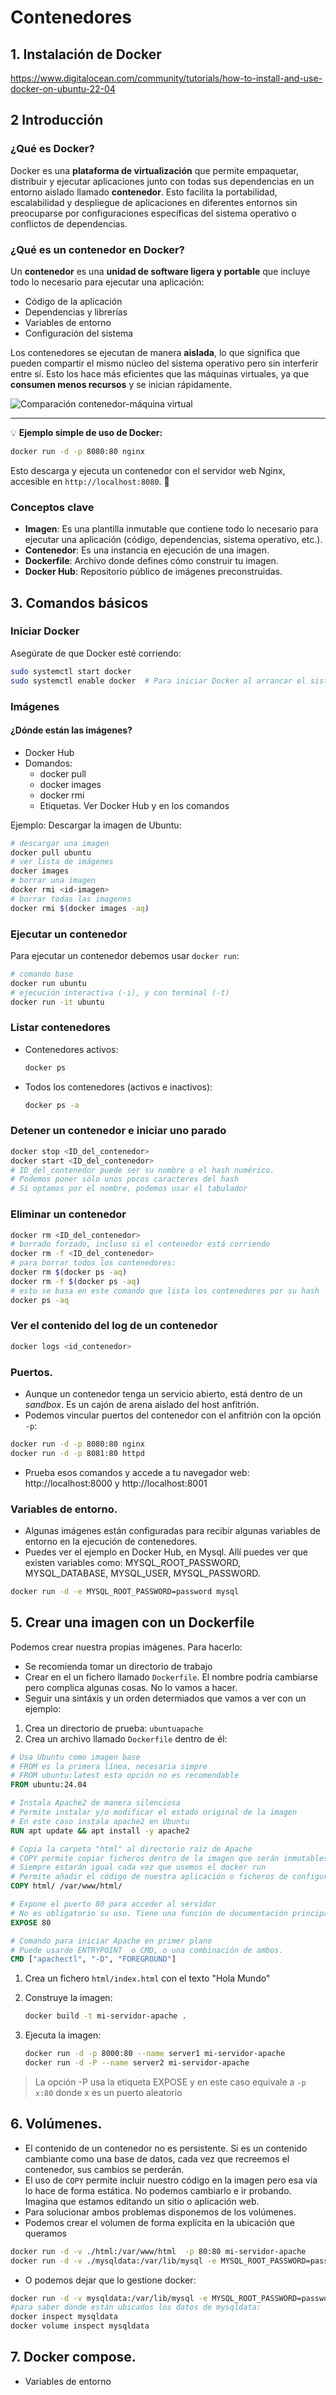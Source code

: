 # Contenedores

## **1. Instalación de Docker**

https://www.digitalocean.com/community/tutorials/how-to-install-and-use-docker-on-ubuntu-22-04

## **2 Introducción**

### **¿Qué es Docker?**  

Docker es una **plataforma de virtualización** que permite empaquetar, distribuir y ejecutar aplicaciones junto con todas sus dependencias en un entorno aislado llamado **contenedor**. Esto facilita la portabilidad, escalabilidad y despliegue de aplicaciones en diferentes entornos sin preocuparse por configuraciones específicas del sistema operativo o conflictos de dependencias.

### **¿Qué es un contenedor en Docker?**

Un **contenedor** es una **unidad de software ligera y portable** que incluye todo lo necesario para ejecutar una aplicación:  

- Código de la aplicación  
- Dependencias y librerías  
- Variables de entorno  
- Configuración del sistema  

Los contenedores se ejecutan de manera **aislada**, lo que significa que pueden compartir el mismo núcleo del sistema operativo pero sin interferir entre sí. Esto los hace más eficientes que las máquinas virtuales, ya que **consumen menos recursos** y se inician rápidamente.

![Comparación contenedor-máquina virtual](/assets/contenedores/comparacion.png)

---

💡 **Ejemplo simple de uso de Docker:**  

```bash
docker run -d -p 8080:80 nginx
```

Esto descarga y ejecuta un contenedor con el servidor web Nginx, accesible en `http://localhost:8080`. 🚀



### **Conceptos clave**

- **Imagen**: Es una plantilla inmutable que contiene todo lo necesario para ejecutar una aplicación (código, dependencias, sistema operativo, etc.).
- **Contenedor**: Es una instancia en ejecución de una imagen.
- **Dockerfile**: Archivo donde defines cómo construir tu imagen.
- **Docker Hub**: Repositorio público de imágenes preconstruidas.

## **3. Comandos básicos**

### **Iniciar Docker**

Asegúrate de que Docker esté corriendo:
```bash
sudo systemctl start docker
sudo systemctl enable docker  # Para iniciar Docker al arrancar el sistema
```

### **Imágenes**

#### ¿Dónde están las imágenes?

- Docker Hub
- Domandos:
  - docker pull
  - docker images
  - docker rmi
  - Etiquetas. Ver Docker Hub y en los comandos


Ejemplo: Descargar la imagen de Ubuntu:

```bash
# descargar una imagen
docker pull ubuntu  
# ver lista de imágenes
docker images
# borrar una imagen
docker rmi <id-imagen>
# borrar todas las imagenes
docker rmi $(docker images -aq)
```

### **Ejecutar un contenedor**

Para ejecutar un contenedor debemos usar `docker run`:

```bash
# comando base
docker run ubuntu
# ejecución interactiva (-i), y con terminal (-t)
docker run -it ubuntu
```

### **Listar contenedores**

- Contenedores activos:

  ```bash
  docker ps
  ```

- Todos los contenedores (activos e inactivos):

  ```bash
  docker ps -a
  ```

### **Detener un contenedor e iniciar uno parado**

```bash
docker stop <ID_del_contenedor>
docker start <ID_del_contenedor>
# ID_del_contenedor puede ser su nombre o el hash numérico.
# Podemos poner sólo unos pocos caracteres del hash
# Si optamos por el nombre, podemos usar el tabulador
```

### **Eliminar un contenedor**

```bash
docker rm <ID_del_contenedor>
# borrado forzado, incluso si el contenedor está corriendo
docker rm -f <ID_del_contenedor>
# para borrar todos los contenedores:
docker rm $(docker ps -aq)
docker rm -f $(docker ps -aq)
# esto se basa en este comando que lista los contenedores por su hash
docker ps -aq
```

### **Ver el contenido del log de un contenedor**

```bash
docker logs <id_contenedor>
```

### Puertos.

- Aunque un contenedor tenga un servicio abierto, está dentro de un _sandbox_. Es un cajón de arena aislado del host anfitrión.
- Podemos vincular puertos del contenedor con el anfitrión con la opción `-p`:

```bash
docker run -d -p 8080:80 nginx
docker run -d -p 8081:80 httpd
```

- Prueba esos comandos y accede a tu navegador web: http://localhost:8000 y http://localhost:8001

### Variables de entorno.

- Algunas imágenes están configuradas para recibir algunas variables de entorno en la ejecución de contenedores.
- Puedes ver el ejemplo en Docker Hub, en Mysql. Allí puedes ver que existen variables como: MYSQL_ROOT_PASSWORD, MYSQL_DATABASE, MYSQL_USER, MYSQL_PASSWORD.

```bash
docker run -d -e MYSQL_ROOT_PASSWORD=password mysql
```

## **5. Crear una imagen con un Dockerfile**

Podemos crear nuestra propias imágenes. Para hacerlo:

- Se recomienda tomar un directorio de trabajo
- Crear en el un fichero llamado `Dockerfile`. El nombre podría cambiarse pero complica algunas cosas. No lo vamos a hacer.
- Seguir una sintáxis y un orden determiados que vamos a ver con un ejemplo:

1. Crea un directorio de prueba: `ubuntuapache`
2. Crea un archivo llamado `Dockerfile` dentro de él:

  ```dockerfile
  # Usa Ubuntu como imagen base
  # FROM es la primera línea, necesaria simpre
  # FROM ubuntu:latest esta opción no es recomendable
  FROM ubuntu:24.04

  # Instala Apache2 de manera silenciosa
  # Permite instalar y/o modificar el estado original de la imagen
  # En este caso instala apache2 en Ubuntu
  RUN apt update && apt install -y apache2

  # Copia la carpeta "html" al directorio raíz de Apache
  # COPY permite copiar ficheros dentro de la imagen que serán inmutables
  # Siempre estarán igual cada vez que usemos el docker run
  # Permite añadir el código de nuestra aplicación o ficheros de configuración  
  COPY html/ /var/www/html/

  # Expone el puerto 80 para acceder al servidor
  # No es obligatorio su uso. Tiene una función de documentación principalmente
  EXPOSE 80

  # Comando para iniciar Apache en primer plano
  # Puede usarde ENTRYPOINT  o CMD, o una combinación de ambos.
  CMD ["apachectl", "-D", "FOREGROUND"]
  ```

1. Crea un fichero `html/index.html` con el texto "Hola Mundo"

2. Construye la imagen:

   ```bash
   docker build -t mi-servidor-apache .
   ```

3. Ejecuta la imagen:

   ```bash
   docker run -d -p 8000:80 --name server1 mi-servidor-apache
   docker run -d -P --name server2 mi-servidor-apache
   ```

> La opción -P usa la etiqueta EXPOSE  y en este caso equivale a `-p x:80` donde x es un puerto aleatorio

## **6. Volúmenes.**

- El contenido de un contenedor no es persistente. Si es un contenido cambiante como una base de datos, cada vez que recreemos el contenedor, sus cambios se perderán.
- El uso de `COPY` permite incluir nuestro código en la imagen pero esa vía lo hace de forma estática. No podemos cambiarlo e ir probando. Imagina que estamos editando un sitio o aplicación web.
- Para solucionar ambos problemas disponemos de los volúmenes.
- Podemos crear el volumen de forma explícita en la ubicación que queramos

```bash
docker run -d -v ./html:/var/www/html  -p 80:80 mi-servidor-apache
docker run -d -v ./mysqldata:/var/lib/mysql -e MYSQL_ROOT_PASSWORD=password mysql
```

- O podemos dejar que lo gestione docker:

```bash
docker run -d -v mysqldata:/var/lib/mysql -e MYSQL_ROOT_PASSWORD=password mysql
#para saber dónde están ubicados los datos de mysqldata:
docker inspect mysqldata
docker volume inspect mysqldata
```

## **7. Docker compose.**

- Variables de entorno
